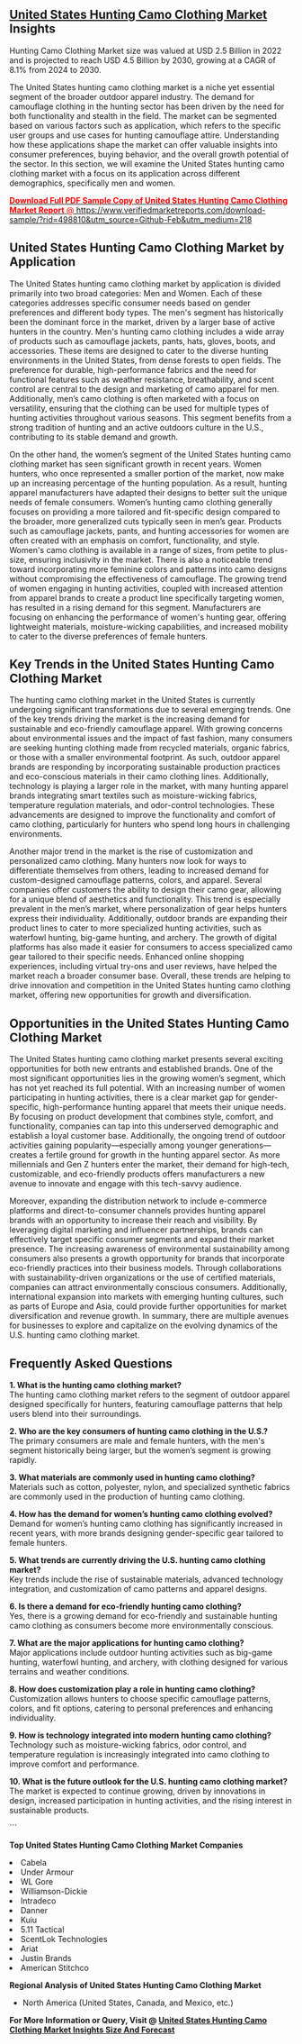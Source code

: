 <h2><a href="https://www.verifiedmarketreports.com/download-sample/?rid=498810&amp;utm_source=Github-Feb&amp;utm_medium=218" target="_blank">United States Hunting Camo Clothing Market</a> Insights</h2><p>Hunting Camo Clothing Market size was valued at USD 2.5 Billion in 2022 and is projected to reach USD 4.5 Billion by 2030, growing at a CAGR of 8.1% from 2024 to 2030.</p><p> <p>The United States hunting camo clothing market is a niche yet essential segment of the broader outdoor apparel industry. The demand for camouflage clothing in the hunting sector has been driven by the need for both functionality and stealth in the field. The market can be segmented based on various factors such as application, which refers to the specific user groups and use cases for hunting camouflage attire. Understanding how these applications shape the market can offer valuable insights into consumer preferences, buying behavior, and the overall growth potential of the sector. In this section, we will examine the United States hunting camo clothing market with a focus on its application across different demographics, specifically men and women. <a href="#"><p><span class=""><span style="color: #ff0000;"><strong>Download Full PDF Sample Copy of United States Hunting Camo Clothing Market Report</strong> @ </span><a href="https://www.verifiedmarketreports.com/download-sample/?rid=498810&amp;utm_source=Github-Feb&amp;utm_medium=218" target="_blank">https://www.verifiedmarketreports.com/download-sample/?rid=498810&amp;utm_source=Github-Feb&amp;utm_medium=218</a></span></p></a></p> <h2>United States Hunting Camo Clothing Market by Application</h2> <p>The United States hunting camo clothing market by application is divided primarily into two broad categories: Men and Women. Each of these categories addresses specific consumer needs based on gender preferences and different body types. The men's segment has historically been the dominant force in the market, driven by a larger base of active hunters in the country. Men's hunting camo clothing includes a wide array of products such as camouflage jackets, pants, hats, gloves, boots, and accessories. These items are designed to cater to the diverse hunting environments in the United States, from dense forests to open fields. The preference for durable, high-performance fabrics and the need for functional features such as weather resistance, breathability, and scent control are central to the design and marketing of camo apparel for men. Additionally, men’s camo clothing is often marketed with a focus on versatility, ensuring that the clothing can be used for multiple types of hunting activities throughout various seasons. This segment benefits from a strong tradition of hunting and an active outdoors culture in the U.S., contributing to its stable demand and growth. <p>On the other hand, the women’s segment of the United States hunting camo clothing market has seen significant growth in recent years. Women hunters, who once represented a smaller portion of the market, now make up an increasing percentage of the hunting population. As a result, hunting apparel manufacturers have adapted their designs to better suit the unique needs of female consumers. Women’s hunting camo clothing generally focuses on providing a more tailored and fit-specific design compared to the broader, more generalized cuts typically seen in men’s gear. Products such as camouflage jackets, pants, and hunting accessories for women are often created with an emphasis on comfort, functionality, and style. Women's camo clothing is available in a range of sizes, from petite to plus-size, ensuring inclusivity in the market. There is also a noticeable trend toward incorporating more feminine colors and patterns into camo designs without compromising the effectiveness of camouflage. The growing trend of women engaging in hunting activities, coupled with increased attention from apparel brands to create a product line specifically targeting women, has resulted in a rising demand for this segment. Manufacturers are focusing on enhancing the performance of women's hunting gear, offering lightweight materials, moisture-wicking capabilities, and increased mobility to cater to the diverse preferences of female hunters.</p> <h2>Key Trends in the United States Hunting Camo Clothing Market</h2> <p>The hunting camo clothing market in the United States is currently undergoing significant transformations due to several emerging trends. One of the key trends driving the market is the increasing demand for sustainable and eco-friendly camouflage apparel. With growing concerns about environmental issues and the impact of fast fashion, many consumers are seeking hunting clothing made from recycled materials, organic fabrics, or those with a smaller environmental footprint. As such, outdoor apparel brands are responding by incorporating sustainable production practices and eco-conscious materials in their camo clothing lines. Additionally, technology is playing a larger role in the market, with many hunting apparel brands integrating smart textiles such as moisture-wicking fabrics, temperature regulation materials, and odor-control technologies. These advancements are designed to improve the functionality and comfort of camo clothing, particularly for hunters who spend long hours in challenging environments. <p>Another major trend in the market is the rise of customization and personalized camo clothing. Many hunters now look for ways to differentiate themselves from others, leading to increased demand for custom-designed camouflage patterns, colors, and apparel. Several companies offer customers the ability to design their camo gear, allowing for a unique blend of aesthetics and functionality. This trend is especially prevalent in the men’s market, where personalization of gear helps hunters express their individuality. Additionally, outdoor brands are expanding their product lines to cater to more specialized hunting activities, such as waterfowl hunting, big-game hunting, and archery. The growth of digital platforms has also made it easier for consumers to access specialized camo gear tailored to their specific needs. Enhanced online shopping experiences, including virtual try-ons and user reviews, have helped the market reach a broader consumer base. Overall, these trends are helping to drive innovation and competition in the United States hunting camo clothing market, offering new opportunities for growth and diversification.</p> <h2>Opportunities in the United States Hunting Camo Clothing Market</h2> <p>The United States hunting camo clothing market presents several exciting opportunities for both new entrants and established brands. One of the most significant opportunities lies in the growing women’s segment, which has not yet reached its full potential. With an increasing number of women participating in hunting activities, there is a clear market gap for gender-specific, high-performance hunting apparel that meets their unique needs. By focusing on product development that combines style, comfort, and functionality, companies can tap into this underserved demographic and establish a loyal customer base. Additionally, the ongoing trend of outdoor activities gaining popularity—especially among younger generations—creates a fertile ground for growth in the hunting apparel sector. As more millennials and Gen Z hunters enter the market, their demand for high-tech, customizable, and eco-friendly products offers manufacturers a new avenue to innovate and engage with this tech-savvy audience. <p>Moreover, expanding the distribution network to include e-commerce platforms and direct-to-consumer channels provides hunting apparel brands with an opportunity to increase their reach and visibility. By leveraging digital marketing and influencer partnerships, brands can effectively target specific consumer segments and expand their market presence. The increasing awareness of environmental sustainability among consumers also presents a growth opportunity for brands that incorporate eco-friendly practices into their business models. Through collaborations with sustainability-driven organizations or the use of certified materials, companies can attract environmentally conscious consumers. Additionally, international expansion into markets with emerging hunting cultures, such as parts of Europe and Asia, could provide further opportunities for market diversification and revenue growth. In summary, there are multiple avenues for businesses to explore and capitalize on the evolving dynamics of the U.S. hunting camo clothing market.</p> <h2>Frequently Asked Questions</h2> <p><b>1. What is the hunting camo clothing market?</b><br> The hunting camo clothing market refers to the segment of outdoor apparel designed specifically for hunters, featuring camouflage patterns that help users blend into their surroundings.</p> <p><b>2. Who are the key consumers of hunting camo clothing in the U.S.?</b><br> The primary consumers are male and female hunters, with the men's segment historically being larger, but the women’s segment is growing rapidly.</p> <p><b>3. What materials are commonly used in hunting camo clothing?</b><br> Materials such as cotton, polyester, nylon, and specialized synthetic fabrics are commonly used in the production of hunting camo clothing.</p> <p><b>4. How has the demand for women’s hunting camo clothing evolved?</b><br> Demand for women’s hunting camo clothing has significantly increased in recent years, with more brands designing gender-specific gear tailored to female hunters.</p> <p><b>5. What trends are currently driving the U.S. hunting camo clothing market?</b><br> Key trends include the rise of sustainable materials, advanced technology integration, and customization of camo patterns and apparel designs.</p> <p><b>6. Is there a demand for eco-friendly hunting camo clothing?</b><br> Yes, there is a growing demand for eco-friendly and sustainable hunting camo clothing as consumers become more environmentally conscious.</p> <p><b>7. What are the major applications for hunting camo clothing?</b><br> Major applications include outdoor hunting activities such as big-game hunting, waterfowl hunting, and archery, with clothing designed for various terrains and weather conditions.</p> <p><b>8. How does customization play a role in hunting camo clothing?</b><br> Customization allows hunters to choose specific camouflage patterns, colors, and fit options, catering to personal preferences and enhancing individuality.</p> <p><b>9. How is technology integrated into modern hunting camo clothing?</b><br> Technology such as moisture-wicking fabrics, odor control, and temperature regulation is increasingly integrated into camo clothing to improve comfort and performance.</p> <p><b>10. What is the future outlook for the U.S. hunting camo clothing market?</b><br> The market is expected to continue growing, driven by innovations in design, increased participation in hunting activities, and the rising interest in sustainable products.</p> ```</p><p><strong>Top United States Hunting Camo Clothing Market Companies</strong></p><div data-test-id=""><p><li>Cabela</li><li> Under Armour</li><li> WL Gore</li><li> Williamson-Dickie</li><li> Intradeco</li><li> Danner</li><li> Kuiu</li><li> 5.11 Tactical</li><li> ScentLok Technologies</li><li> Ariat</li><li> Justin Brands</li><li> American Stitchco</li></p><div><strong>Regional Analysis of&nbsp;United States Hunting Camo Clothing Market</strong></div><ul><li dir="ltr"><p dir="ltr">North America&nbsp;(United States, Canada, and Mexico, etc.)</p></li></ul><p><strong>For More Information or Query, Visit @&nbsp;</strong><strong><a href="https://www.verifiedmarketreports.com/product/hunting-camo-clothing-market/?utm_source=Github-Feb&amp;utm_medium=218" target="_blank">United States Hunting Camo Clothing Market Insights Size And Forecast</a></strong></p></div>
